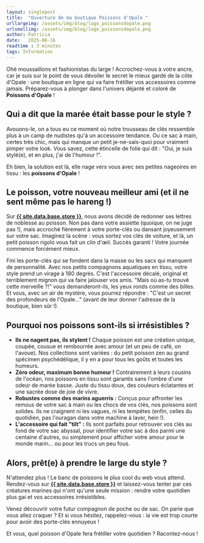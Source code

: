 ```yaml
---
layout: singlepost
title:  "Ouverture de ma boutique Poissons d'Opale "
urllargeimg: /assets/img/blog/logo_poissonsdopale.png
urlsmallimg: /assets/img/blog/logo_poissonsdopale.png
author: Patricia
date:   2025-06-16
readtime : 3 minutes
tags: Information
---
```

Ohé moussaillons et fashionistas du large ! Accrochez-vous à votre ancre, car je suis sur le point de vous dévoiler le secret le mieux gardé de la côte d'Opale : une boutique en ligne qui va faire frétiller vos accessoires comme jamais. Préparez-vous à plonger dans l'univers déjanté et coloré de **Poissons d'Opale** !


## Qui a dit que la marée était basse pour le style ?
Avouons-le, on a tous eu ce moment où notre trousseau de clés ressemble plus à un camp de nudistes qu'à un accessoire tendance. Ou ce sac à main, certes très chic, mais qui manque un petit je-ne-sais-quoi pour vraiment pimper votre look. Vous savez, cette étincelle de folie qui dit : "Oui, je suis stylé(e), et en plus, j'ai de l'humour !".

Eh bien, la solution est là, elle nage vers vous avec ses petites nageoires en tissu : les **poissons d'Opale** !

## Le poisson, votre nouveau meilleur ami (et il ne sent même pas le hareng !)
Sur **<a href="{{ site.data.base.store }}" target= "_blank">{{ site.data.base.store }}</a>**, nous avons décidé de redonner ses lettres de noblesse au poisson. Non pas dans votre assiette (quoique, on ne juge pas !), mais accroché fièrement à votre porte-clés ou dansant joyeusement sur votre sac. Imaginez la scène : vous sortez vos clés de voiture, et là, un petit poisson rigolo vous fait un clin d'œil. Succès garanti ! Votre journée commence forcément mieux.

Fini les porte-clés qui se fondent dans la masse ou les sacs qui manquent de personnalité. Avec nos petits compagnons aquatiques en tissu, votre style prend un virage à 180 degrés. C'est l'accessoire décalé, original et terriblement mignon qui va faire jalouser vos amis. "Mais où as-tu trouvé cette merveille ?!" vous demanderont-ils, les yeux ronds comme des billes. Et vous, avec un air de mystère, vous pourrez répondre : "C'est un secret des profondeurs de l'Opale..." (avant de leur donner l'adresse de la boutique, bien sûr !).


## Pourquoi nos poissons sont-ils si irrésistibles ?
* **Ils ne nagent pas, ils stylent !** Chaque poisson est une création unique, coupée, cousue et rembourrée avec amour (et un peu de café, on l'avoue). Nos collections sont variées : du petit poisson zen au grand spécimen psychédélique, il y en a pour tous les goûts et toutes les humeurs.
* **Zéro odeur, maximum bonne humeur !** Contrairement à leurs cousins de l'océan, nos poissons en tissu sont garantis sans l'ombre d'une odeur de marée basse. Juste du tissu doux, des couleurs éclatantes et une sacrée dose de joie de vivre.
* **Robustes comme des marins aguerris :** Conçus pour affronter les remous de votre sac à main ou les chocs de vos clés, nos poissons sont solides. Ils ne craignent ni les vagues, ni les tempêtes (enfin, celles du quotidien, pas l'ouragan dans votre machine à laver, hein !).
* **L'accessoire qui fait "tilt" :** Ils sont parfaits pour retrouver vos clés au fond de votre sac abyssal, pour identifier votre sac à dos parmi une centaine d'autres, ou simplement pour afficher votre amour pour le monde marin... ou pour les trucs un peu fous.


## Alors, prêt(e) à prendre le large du style ?
N'attendez plus ! Le banc de poissons le plus cool du web vous attend. Rendez-vous sur **<a href="{{ site.data.base.store }}" target= "_blank">{{ site.data.base.store }}</a>** et laissez-vous tenter par ces créatures marines qui n'ont qu'une seule mission : rendre votre quotidien plus gai et vos accessoires irrésistibles.

Venez découvrir votre futur compagnon de poche ou de sac. On parie que vous allez craquer ? Et si vous hésitez, rappelez-vous : la vie est trop courte pour avoir des porte-clés ennuyeux !


Et vous, quel poisson d'Opale fera frétiller votre quotidien ? Racontez-nous !
